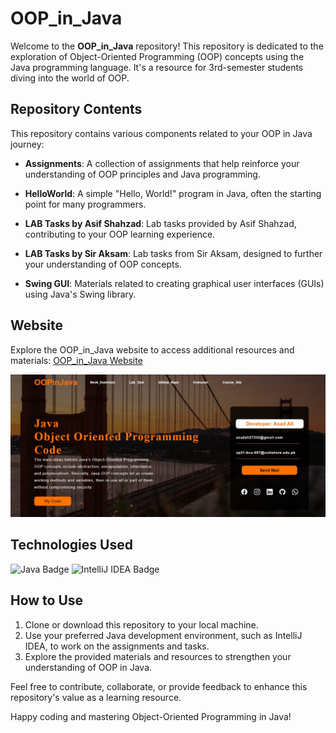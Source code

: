 # OOP_in_Java

Welcome to the **OOP_in_Java** repository! This repository is dedicated to the exploration of Object-Oriented Programming (OOP) concepts using the Java programming language. It's a resource for 3rd-semester students diving into the world of OOP.

## Repository Contents

This repository contains various components related to your OOP in Java journey:

- **Assignments**: A collection of assignments that help reinforce your understanding of OOP principles and Java programming.

- **HelloWorld**: A simple "Hello, World!" program in Java, often the starting point for many programmers.

- **LAB Tasks by Asif Shahzad**: Lab tasks provided by Asif Shahzad, contributing to your OOP learning experience.

- **LAB Tasks by Sir Aksam**: Lab tasks from Sir Aksam, designed to further your understanding of OOP concepts.

- **Swing GUI**: Materials related to creating graphical user interfaces (GUIs) using Java's Swing library.

## Website

Explore the OOP_in_Java website to access additional resources and materials:
[OOP_in_Java Website](https://asadali27232.github.io/OOP_in_Java/)

![Website Screen Shot](siteSS.jpg)

## Technologies Used

![Java Badge](https://img.shields.io/badge/-Java-007396?style=flat-square&logo=java&logoColor=white)
![IntelliJ IDEA Badge](https://img.shields.io/badge/-IntelliJ%20IDEA-000000?style=flat-square&logo=intellij-idea&logoColor=white)

## How to Use

1. Clone or download this repository to your local machine.
2. Use your preferred Java development environment, such as IntelliJ IDEA, to work on the assignments and tasks.
3. Explore the provided materials and resources to strengthen your understanding of OOP in Java.

Feel free to contribute, collaborate, or provide feedback to enhance this repository's value as a learning resource.

Happy coding and mastering Object-Oriented Programming in Java!


